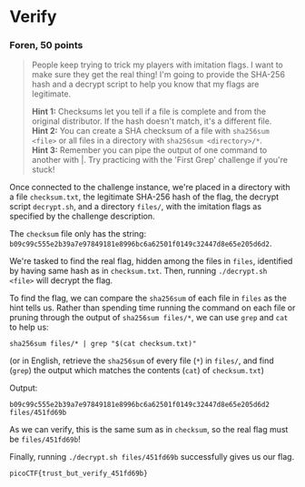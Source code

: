 # Verify
### Foren, 50 points

> People keep trying to trick my players with imitation flags. I want to make sure they get the real thing! I'm going to provide the SHA-256 hash and a decrypt script to help you know that my flags are legitimate.<br>
> 
> **Hint 1:** Checksums let you tell if a file is complete and from the original distributor. If the hash doesn't match, it's a different file. <br>
> **Hint 2:** You can create a SHA checksum of a file with `sha256sum <file>` or all files in a directory with `sha256sum <directory>/*`. <br>
> **Hint 3:** Remember you can pipe the output of one command to another with |. Try practicing with the 'First Grep' challenge if you're stuck!

Once connected to the challenge instance, we're placed in a directory with a file `checksum.txt`, the legitimate SHA-256 hash of the flag, the decrypt script `decrypt.sh`, and a directory `files/`, with the imitation flags as specified by the challenge description.

The `checksum` file only has the string: `b09c99c555e2b39a7e97849181e8996bc6a62501f0149c32447d8e65e205d6d2`.

We're tasked to find the real flag, hidden among the files in `files`, identified by having same hash as in `checksum.txt`. Then, running `./decrypt.sh <file>` will decrypt the flag.

To find the flag, we can compare the `sha256sum` of each file in `files` as the hint tells us. Rather than spending time running the command on each file or pruning through the output of `sha256sum files/*`, we can use `grep` and `cat` to help us:

```
sha256sum files/* | grep "$(cat checksum.txt)"
```
(or in English, retrieve the `sha256sum` of every file (`*`) in `files/`, and find (`grep`) the output which matches the contents (`cat`) of `checksum.txt`)

Output:
```
b09c99c555e2b39a7e97849181e8996bc6a62501f0149c32447d8e65e205d6d2  files/451fd69b
```
As we can verify, this is the same sum as in `checksum`, so the real flag must be `files/451fd69b`!

Finally, running `./decrypt.sh files/451fd69b` successfully gives us our flag.

`picoCTF{trust_but_verify_451fd69b}`
